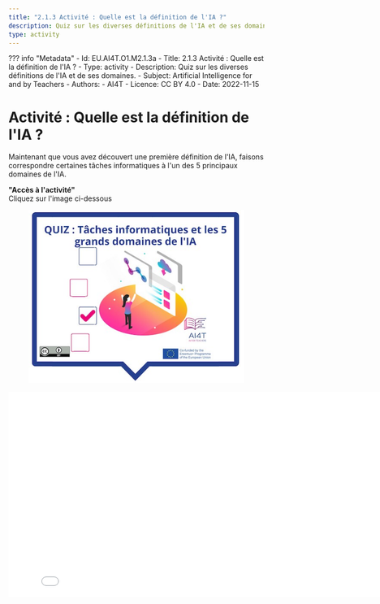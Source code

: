 ```yaml
---
title: "2.1.3 Activité : Quelle est la définition de l'IA ?"
description: Quiz sur les diverses définitions de l'IA et de ses domaines.
type: activity
---
```

??? info "Metadata"
    - Id: EU.AI4T.O1.M2.1.3a
    - Title: 2.1.3 Activité : Quelle est la définition de l'IA ?
    - Type: activity
    - Description: Quiz sur les diverses définitions de l'IA et de ses domaines.
    - Subject: Artificial Intelligence for and by Teachers
    - Authors:
        - AI4T 
    - Licence: CC BY 4.0
    - Date: 2022-11-15


# Activité : Quelle est la définition de l'IA ?

Maintenant que vous avez découvert une première définition de l'IA, faisons correspondre certaines tâches informatiques à l'un des 5 principaux domaines de l'IA.

**"Accès à l'activité"**  
Cliquez sur l'image ci-dessous
<figure>
  <img src="Images/VisuelQUIZComputerstasksandthe5bigsareasinAI-FR.jpg" alt="Illustration of AI definition quiz"/>  
</figure>

<center><iframe width="818" height="404" src="2-1-3-Quiz-definition-of-ai/2-1-3-Quiz-5-big-ideas-in-AI.html" frameborder="0" allowfullscreen></iframe></center>
